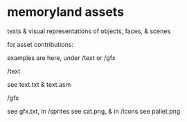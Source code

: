 # memoryland assets

texts & visual representations of objects, faces, & scenes

for asset contributions:

examples are here, under /text or /gfx

/text

see text.txt & text.asm

/gfx

see gfx.txt, in /sprites see cat.png, & in /icons see pallet.png
